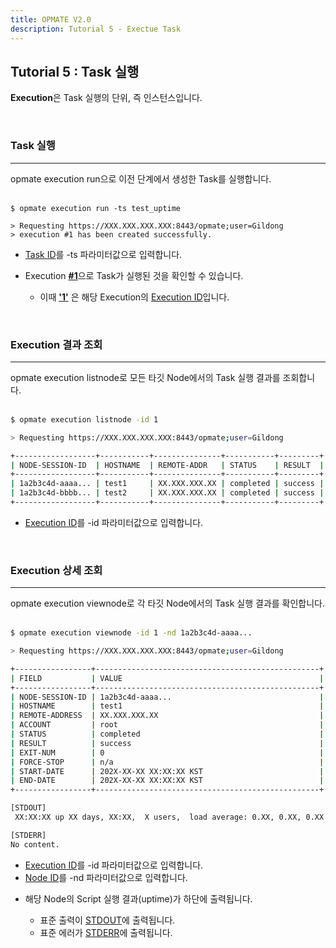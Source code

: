 ```yaml
---
title: OPMATE V2.0
description: Tutorial 5 - Exectue Task
---
```


## Tutorial 5 : Task 실행

**Execution**은 Task 실행의 단위, 즉 인스턴스입니다.

<br>

### Task 실행
- - -

<div><inline>opmate execution run</inline>으로 이전 단계에서 생성한 Task를 실행합니다.</div>

<br>

```
$ opmate execution run -ts test_uptime

> Requesting https://XXX.XXX.XXX.XXX:8443/opmate;user=Gildong
> execution #1 has been created successfully.
```

- <div><u>Task ID</u>를 <inline>-ts</inline> 파라미터값으로 입력합니다.</div>

- Execution <u><b>#1</b></u>으로 Task가 실행된 것을 확인할 수 있습니다. 
    - 이때 <b><u>'1'</u></b> 은 해당 Execution의 <u>Execution ID</u>입니다.

<br>

### Execution 결과 조회
- - -

<div><inline>opmate execution listnode</inline>로 모든 타깃 Node에서의 Task 실행 결과를 조회합니다.</div>

<br>

```bash
$ opmate execution listnode -id 1

> Requesting https://XXX.XXX.XXX.XXX:8443/opmate;user=Gildong

+------------------+-----------+---------------+-----------+---------+
| NODE-SESSION-ID  | HOSTNAME  | REMOTE-ADDR   | STATUS    | RESULT  |
+------------------+-----------+---------------+-----------+---------+
| 1a2b3c4d-aaaa... | test1     | XX.XXX.XXX.XX | completed | success |
| 1a2b3c4d-bbbb... | test2     | XX.XXX.XXX.XX | completed | success |
+------------------+-----------+---------------+-----------+---------+
```

- <div><u>Execution ID</u>를 <inline>-id</inline> 파라미터값으로 입력합니다.</div>

<br>

### Execution 상세 조회
- - -

<div><inline>opmate execution viewnode</inline>로 각 타깃 Node에서의 Task 실행 결과를 확인합니다.</div>

<br>

```bash
$ opmate execution viewnode -id 1 -nd 1a2b3c4d-aaaa...

> Requesting https://XXX.XXX.XXX.XXX:8443/opmate;user=Gildong

+-----------------+--------------------------------------------------+
| FIELD           | VALUE                                            |
+-----------------+--------------------------------------------------+
| NODE-SESSION-ID | 1a2b3c4d-aaaa...                                 |
| HOSTNAME        | test1                                            |
| REMOTE-ADDRESS  | XX.XXX.XXX.XX                                    |
| ACCOUNT         | root                                             |
| STATUS          | completed                                        |
| RESULT          | success                                          |
| EXIT-NUM        | 0                                                |
| FORCE-STOP      | n/a                                              |
| START-DATE      | 202X-XX-XX XX:XX:XX KST                          |
| END-DATE        | 202X-XX-XX XX:XX:XX KST                          |
+-----------------+--------------------------------------------------+

[STDOUT]
 XX:XX:XX up XX days, XX:XX,  X users,  load average: 0.XX, 0.XX, 0.XX

[STDERR]
No content.

```

- <div><u>Execution ID</u>를 <inline>-id</inline> 파라미터값으로 입력합니다.</div>

- <div><u>Node ID</u>를 <inline>-nd</inline> 파라미터값으로 입력합니다.</div>

- 해당 Node의 Script 실행 결과(<inline>uptime</inline>)가 하단에 출력됩니다.
    - 표준 출력이 <u>STDOUT</u>에 출력됩니다.
    - 표준 에러가 <u>STDERR</u>에 출력됩니다.